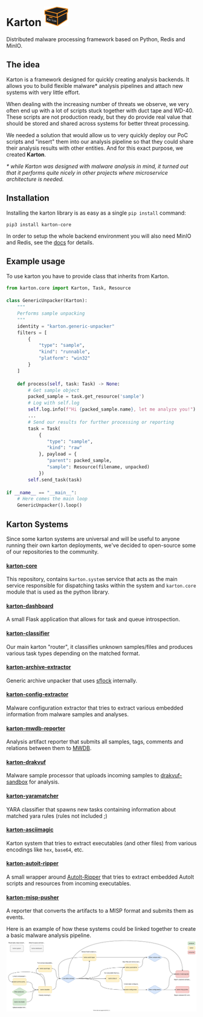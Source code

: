 # Karton <img src="img/logo.png" width="64">

Distributed malware processing framework based on Python, Redis and MinIO.

## The idea

Karton is a framework designed for quickly creating analysis backends.
It allows you to build flexible malware* analysis pipelines and attach new systems with very little effort.

When dealing with the increasing number of threats we observe, we very often end up with a lot of scripts stuck together with duct tape and WD-40. These scripts are not production ready, but they do provide real value that should be stored and shared across systems for better threat processing.

We needed a solution that would allow us to very quickly deploy our PoC scripts and "insert" them into our analysis pipeline so that they could share their analysis results with other entities. And for this exact purpose, we created **Karton**.


*\* while Karton was designed with malware analysis in mind, it turned out that it performs quite nicely in other projects where microservice architecture is needed.*


## Installation

Installing the karton library is as easy as a single `pip install` command:

```
pip3 install karton-core
```

In order to setup the whole backend environment you will also need MinIO and Redis, see the [docs](https://karton-core.readthedocs.io/en/latest/getting_started.html#installation) for details.

## Example usage
To use karton you have to provide class that inherits from Karton.


```python
from karton.core import Karton, Task, Resource

class GenericUnpacker(Karton):
    """
    Performs sample unpacking
    """
    identity = "karton.generic-unpacker"
    filters = [
        {
            "type": "sample",
            "kind": "runnable",
            "platform": "win32"
        }
    ]

    def process(self, task: Task) -> None:
        # Get sample object
        packed_sample = task.get_resource('sample')
        # Log with self.log
        self.log.info(f"Hi {packed_sample.name}, let me analyze you!")
        ...
        # Send our results for further processing or reporting
        task = Task(
            {
               "type": "sample",
               "kind": "raw"
            }, payload = {
               "parent": packed_sample,
               "sample": Resource(filename, unpacked)
            })
        self.send_task(task)

if __name__ == "__main__":
    # Here comes the main loop
    GenericUnpacker().loop()
```

## Karton Systems

Since some karton systems are universal and will be useful to anyone running their own karton deployments, we've decided to open-source some of our repositories to the community.

#### [karton-core](https://github.com/CERT-Polska/karton-core)
This repository, contains `karton.system` service that acts as the main service responsible for dispatching tasks within the system and `karton.core` module that is used as the python library.

#### [karton-dashboard](https://github.com/CERT-Polska/karton-dashboard)
A small Flask application that allows for task and queue introspection.

#### [karton-classifier](https://github.com/CERT-Polska/karton-classifier)
Our main karton "router", it classifies unknown samples/files and produces various task types depending on the matched format. 

#### [karton-archive-extractor](https://github.com/CERT-Polska/karton-archive-extractor)
Generic archive unpacker that uses [sflock](https://github.com/hatching/sflock) internally.

#### [karton-config-extractor](https://github.com/CERT-Polska/karton-config-extractor)
Malware configuration extractor that tries to extract various embedded information from malware samples and analyses.

#### [karton-mwdb-reporter](https://github.com/CERT-Polska/karton-mwdb-reporter)
Analysis artifact reporter that submits all samples, tags, comments and relations between them to [MWDB](https://github.com/CERT-Polska/mwdb-core).

#### [karton-drakvuf](https://github.com/CERT-Polska/karton-drakvuf)
Malware sample processor that uploads incoming samples to [drakvuf-sandbox](https://github.com/CERT-Polska/drakvuf-sandbox) for analysis.

#### [karton-yaramatcher](https://github.com/CERT-Polska/karton-yaramatcher)
YARA classifier that spawns new tasks containing information about matched yara rules (rules not included ;)

#### [karton-asciimagic](https://github.com/CERT-Polska/karton-asciimagic)
Karton system that tries to extract executables (and other files) from various encodings like `hex`, `base64`, etc.

#### [karton-autoit-ripper](https://github.com/CERT-Polska/karton-autoit-ripper)
A small wrapper around [AutoIt-Ripper](https://github.com/nazywam/AutoIt-Ripper) that tries to extract embedded AutoIt scripts and resources from incoming executables.

#### [karton-misp-pusher](https://github.com/CERT-Polska/karton-misp-pusher)
A reporter that converts the artifacts to a MISP format and submits them as events.


Here is an example of how these systems could be linked together to create a basic malware analysis pipeline.
[![](img/karton-systems.svg)](img/karton-systems.svg?raw=true)
